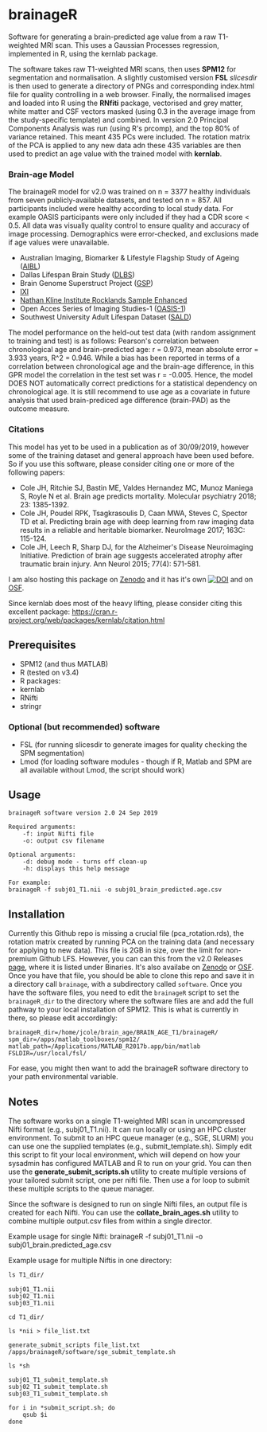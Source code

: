 # brainageR
Software for generating a brain-predicted age value from a raw T1-weighted MRI scan. This uses a Gaussian Processes regression, implemented in R, using the kernlab package.

The software takes raw T1-weighted MRI scans, then uses **SPM12** for segmentation and normalisation. A slightly customised version **FSL** *slicesdir* is then used to generate a directory of PNGs and corresponding index.html file for quality controlling in a web browser. Finally, the normalised images and loaded into R using the **RNfiti** package, vectorised and grey matter, white matter and CSF vectors masked (using 0.3 in the average image from the study-specific template) and combined. In version 2.0 Principal Components Analysis was run (using R's prcomp), and the top 80% of variance retained. This meant 435 PCs were included. The rotation matrix of the PCA is applied to any new data adn these 435 variables are then used to predict an age value with the trained model with **kernlab**.

### Brain-age Model 
The brainageR model for v2.0 was trained on n = 3377 healthy individuals from seven publicly-available datasets, and tested on n = 857. All participants included were healthy according to local study data. For example OASIS participants were only included if they had a CDR score < 0.5. All data was visually quality control to ensure quality and accuracy of image processing. Demographics were error-checked, and exclusions made if age values were unavailable.

* Australian Imaging, Biomarker & Lifestyle Flagship Study of Ageing ([AIBL](https://aibl.csiro.au/))
* Dallas Lifespan Brain Study ([DLBS](http://fcon_1000.projects.nitrc.org/indi/retro/dlbs.html))
* Brain Genome Superstruct Project ([GSP](https://dataverse.harvard.edu/dataverse/GSP))
* [IXI](https://brain-development.org/ixi-dataset/)
* [Nathan Kline Institute Rocklands Sample Enhanced](http://fcon_1000.projects.nitrc.org/indi/enhanced/)
* Open Acces Series of Imaging Studies-1 ([OASIS-1](https://www.oasis-brains.org/))
* Southwest University Adult Lifespan Dataset ([SALD](http://fcon_1000.projects.nitrc.org/indi/retro/sald.html))

The model performance on the held-out test data (with random assignment to training and test) is as follows: Pearson's correlation between chronological age and brain-predicted age: r = 0.973, mean absolute error = 3.933 years, R^2 = 0.946. While a bias has been reported in terms of a correlation between chronological age and the brain-age difference, in this GPR model the correlation in the test set was r = -0.005. Hence, the model DOES NOT automatically correct predictions for a statistical dependency on chronological age. It is still recommend to use age as a covariate in future analysis that used brain-prediced age difference (brain-PAD) as the outcome measure.

### Citations
This model has yet to be used in a publication as of 30/09/2019, however some of the training dataset and general approach have been used before. So if you use this software, please consider citing one or more of the following papers:
* Cole JH, Ritchie SJ, Bastin ME, Valdes Hernandez MC, Munoz Maniega S, Royle N et al. Brain age predicts mortality. Molecular psychiatry 2018; 23: 1385-1392.
* Cole JH, Poudel RPK, Tsagkrasoulis D, Caan MWA, Steves C, Spector TD et al. Predicting brain age with deep learning from raw imaging data results in a reliable and heritable biomarker. NeuroImage 2017; 163C: 115-124.
* Cole JH, Leech R, Sharp DJ, for the Alzheimer's Disease Neuroimaging Initiative. Prediction of brain age suggests accelerated atrophy after traumatic brain injury. Ann Neurol 2015; 77(4): 571-581.

I am also hosting this package on [Zenodo](https://zenodo.org/) and it has it's own [![DOI](https://zenodo.org/badge/144994886.svg)](https://zenodo.org/badge/latestdoi/144994886) and on [OSF](https://osf.io/azwmg/).

Since kernlab does most of the heavy lifting, please consider citing this excellent package:
https://cran.r-project.org/web/packages/kernlab/citation.html

## Prerequisites
* SPM12 (and thus MATLAB)
* R (tested on v3.4)
* R packages:
 * kernlab
 * RNifti
 * stringr

### Optional (but recommended) software
* FSL (for running slicesdir to generate images for quality checking the SPM segmentation)
* Lmod (for loading software modules - though if R, Matlab and SPM are all available without Lmod, the script should work) 
## Usage
```
brainageR software version 2.0 24 Sep 2019

Required arguments: 
	-f: input Nifti file
	-o: output csv filename

Optional arguments:
	-d: debug mode - turns off clean-up
	-h: displays this help message

For example:
brainageR -f subj01_T1.nii -o subj01_brain_predicted.age.csv
```

## Installation
Currently this Github repo is missing a crucial file (pca_rotation.rds), the rotation matrix created by running PCA on the training data (and necessary for applying to new data). This file is 2GB in size, over the limit for non-premium Github LFS. However, you can can this from the v2.0 Releases [page](https://github.com/james-cole/brainageR/releases), where it is listed under Binaries. It's also availabe on [Zenodo](https://doi.org/10.5281/zenodo.1346266) or [OSF](https://osf.io/azwmg/).
Once you have that file, you should be able to clone this repo and save it in a directory call `brainage`, with a subdirectory called `software`.
Once you have the software files, you need to edit the `brainageR` script to set the `brainageR_dir` to the directory where the software files are and add the full pathway to your local installation of SPM12. This is what is currently in there, so please edit accordingly:
```
brainageR_dir=/home/jcole/brain_age/BRAIN_AGE_T1/brainageR/
spm_dir=/apps/matlab_toolboxes/spm12/
matlab_path=/Applications/MATLAB_R2017b.app/bin/matlab
FSLDIR=/usr/local/fsl/
```
For ease, you might then want to add the brainageR software directory to your path environmental variable.

## Notes
The software works on a single T1-weighted MRI scan in uncompressed Nifti format (e.g., subj01\_T1.nii). It can run locally or using an HPC cluster environment. To submit to an HPC queue manager (e.g., SGE, SLURM) you can use one the supplied templates (e.g., submit\_template.sh). Simply edit this script to fit your local environment, which will depend on how your sysadmin has configured MATLAB and R to run on your grid. You can then use the **generate_submit_scripts.sh** utility to create multiple versions of your tailored submit script, one per nifti file. Then use a for loop to submit these multiple scripts to the queue manager.

Since the software is designed to run on single Nifti files, an output file is created for each Nifti. You can use the **collate_brain_ages.sh** utility to combine multiple output.csv files from within a single director.

Example usage for single Nifti:
brainageR -f subj01\_T1.nii -o subj01_brain.predicted_age.csv

Example usage for multiple Niftis in one directory:
```css
ls T1_dir/
```
```
subj01_T1.nii
subj02_T1.nii
subj03_T1.nii
```
```
cd T1_dir/
```
```
ls *nii > file_list.txt
```
```
generate_submit_scripts file_list.txt /apps/brainageR/software/sge_submit_template.sh
```
```
ls *sh
```
```
subj01_T1_submit_template.sh
subj02_T1_submit_template.sh
subj03_T1_submit_template.sh
```
```
for i in *submit_script.sh; do
	qsub $i
done
```
